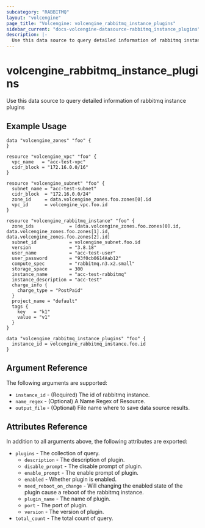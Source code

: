 ```yaml
---
subcategory: "RABBITMQ"
layout: "volcengine"
page_title: "Volcengine: volcengine_rabbitmq_instance_plugins"
sidebar_current: "docs-volcengine-datasource-rabbitmq_instance_plugins"
description: |-
  Use this data source to query detailed information of rabbitmq instance plugins
---
```

# volcengine_rabbitmq_instance_plugins
Use this data source to query detailed information of rabbitmq instance plugins
## Example Usage
```hcl
data "volcengine_zones" "foo" {
}

resource "volcengine_vpc" "foo" {
  vpc_name   = "acc-test-vpc"
  cidr_block = "172.16.0.0/16"
}

resource "volcengine_subnet" "foo" {
  subnet_name = "acc-test-subnet"
  cidr_block  = "172.16.0.0/24"
  zone_id     = data.volcengine_zones.foo.zones[0].id
  vpc_id      = volcengine_vpc.foo.id
}

resource "volcengine_rabbitmq_instance" "foo" {
  zone_ids             = [data.volcengine_zones.foo.zones[0].id, data.volcengine_zones.foo.zones[1].id, data.volcengine_zones.foo.zones[2].id]
  subnet_id            = volcengine_subnet.foo.id
  version              = "3.8.18"
  user_name            = "acc-test-user"
  user_password        = "93f0cb0614Aab12"
  compute_spec         = "rabbitmq.n3.x2.small"
  storage_space        = 300
  instance_name        = "acc-test-rabbitmq"
  instance_description = "acc-test"
  charge_info {
    charge_type = "PostPaid"
  }
  project_name = "default"
  tags {
    key   = "k1"
    value = "v1"
  }
}

data "volcengine_rabbitmq_instance_plugins" "foo" {
  instance_id = volcengine_rabbitmq_instance.foo.id
}
```
## Argument Reference
The following arguments are supported:
* `instance_id` - (Required) The id of rabbitmq instance.
* `name_regex` - (Optional) A Name Regex of Resource.
* `output_file` - (Optional) File name where to save data source results.

## Attributes Reference
In addition to all arguments above, the following attributes are exported:
* `plugins` - The collection of query.
    * `description` - The description of plugin.
    * `disable_prompt` - The disable prompt of plugin.
    * `enable_prompt` - The enable prompt of plugin.
    * `enabled` - Whether plugin is enabled.
    * `need_reboot_on_change` - Will changing the enabled state of the plugin cause a reboot of the rabbitmq instance.
    * `plugin_name` - The name of plugin.
    * `port` - The port of plugin.
    * `version` - The version of plugin.
* `total_count` - The total count of query.


